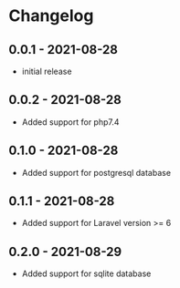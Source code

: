 # Changelog

## 0.0.1 - 2021-08-28

-   initial release

## 0.0.2 - 2021-08-28

-   Added support for php7.4

## 0.1.0 - 2021-08-28

-   Added support for postgresql database

## 0.1.1 - 2021-08-28

-   Added support for Laravel version >= 6

## 0.2.0 - 2021-08-29

-   Added support for sqlite database
